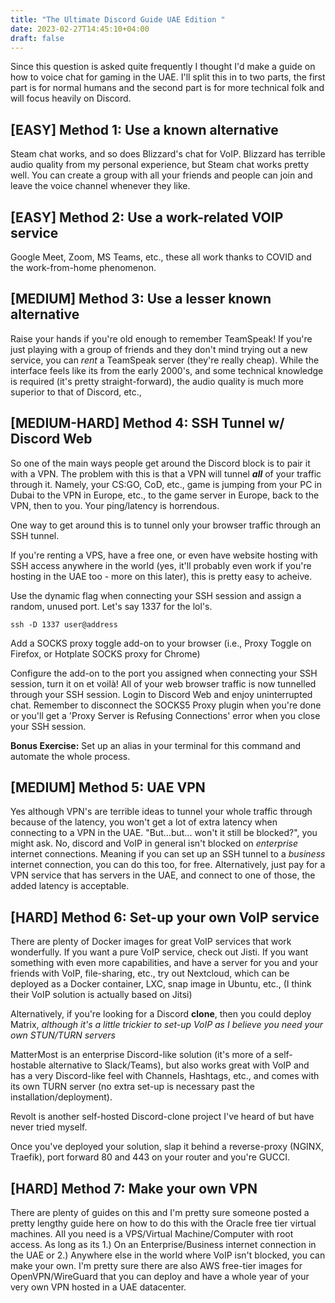 ```yaml
---
title: "The Ultimate Discord Guide UAE Edition "
date: 2023-02-27T14:45:10+04:00
draft: false
---
```


Since this question is asked quite frequently I thought I'd make a guide on how to voice chat for gaming in the UAE. I'll split this in to two parts, the first part is for normal humans and the second part is for more technical folk and will focus heavily on Discord.

## [EASY] Method 1: Use a known alternative

Steam chat works, and so does Blizzard's chat for VoIP. Blizzard has terrible audio quality from my personal experience, but Steam chat works pretty well. You can create a group with all your friends and people can join and leave the voice channel whenever they like.

## [EASY] Method 2: Use a work-related VOIP service

Google Meet, Zoom, MS Teams, etc., these all work thanks to COVID and the work-from-home phenomenon.


## [MEDIUM] Method 3: Use a lesser known alternative

Raise your hands if you're old enough to remember TeamSpeak! If you're just playing with a group of friends and they don't mind trying out a new service, you can *rent* a TeamSpeak server (they're really cheap). While the interface feels like its from the early 2000's, and some technical knowledge is required (it's pretty straight-forward), the audio quality is much more superior to that of Discord, etc.,

## [MEDIUM-HARD] Method 4: SSH Tunnel w/ Discord Web

So one of the main ways people get around the Discord block is to pair it with a VPN. The problem with this is that a VPN will tunnel ***all*** of your traffic through it. Namely, your CS:GO, CoD, etc., game is jumping from your PC in Dubai to the VPN in Europe, etc., to the game server in Europe, back to the VPN, then to you. Your ping/latency is horrendous. 

One way to get around this is to tunnel only your browser traffic through an SSH tunnel. 

If you're renting a VPS, have a free one, or even have website hosting with SSH access anywhere in the world (yes, it'll probably even work if you're hosting in the UAE too - more on this later), this is pretty easy to acheive.

Use the dynamic flag when connecting your SSH session and assign a random, unused port. Let's say 1337 for the lol's. 

`ssh -D 1337 user@address`

Add a SOCKS proxy toggle add-on to your browser (i.e., Proxy Toggle on Firefox, or Hotplate SOCKS proxy for Chrome)

Configure the add-on to the port you assigned when connecting your SSH session, turn it on et voilà! All of your web browser traffic is now tunnelled through your SSH session. Login to Discord Web and enjoy uninterrupted chat. Remember to disconnect the SOCKS5 Proxy plugin when you're done or you'll get a 'Proxy Server is Refusing Connections' error when you close your SSH session.

**Bonus Exercise:** Set up an alias in your terminal for this command and automate the whole process.

## [MEDIUM] Method 5: UAE VPN

Yes although VPN's are terrible ideas to tunnel your whole traffic through because of the latency, you won't get a lot of extra latency when connecting to a VPN in the UAE. "But...but... won't it still be blocked?", you might ask. No, discord and VoIP in general isn't blocked on *enterprise* internet connections. Meaning if you can set up an SSH tunnel to a *business* internet connection, you can do this too, for free. Alternatively, just pay for a VPN service that has servers in the UAE, and connect to one of those, the added latency is acceptable. 

## [HARD] Method 6: Set-up your own VoIP service

There are plenty of Docker images for great VoIP services that work wonderfully. If you want a pure VoIP service, check out Jisti. If you want something with even more capabilities, and have a server for you and your friends with VoIP, file-sharing, etc., try out Nextcloud, which can be deployed as a Docker container, LXC, snap image in Ubuntu, etc., (I think their VoIP solution is actually based on Jitsi)

Alternatively, if you're looking for a Discord **clone**, then you could deploy Matrix, *although it's a little trickier to set-up VoIP as I believe you need your own STUN/TURN servers*

MatterMost is an enterprise Discord-like solution (it's more of a self-hostable alternative to Slack/Teams), but also works great with VoIP and has a very Discord-like feel with Channels, Hashtags, etc., and comes with its own TURN server (no extra set-up is necessary past the installation/deployment).

Revolt is another self-hosted Discord-clone project I've heard of but have never tried myself.

Once you've deployed your solution, slap it behind a reverse-proxy (NGINX, Traefik), port forward 80 and 443 on your router and you're GUCCI.

## [HARD] Method 7: Make your own VPN

There are plenty of guides on this and I'm pretty sure someone posted a pretty lengthy guide here on how to do this with the Oracle free tier virtual machines. All you need is a VPS/Virtual Machine/Computer with root access. As long as its 1.) On an Enterprise/Business internet connection in the UAE or 2.) Anywhere else in the world where VoIP isn't blocked, you can make your own. I'm pretty sure there are also AWS free-tier images for OpenVPN/WireGuard that you can deploy and have a whole year of your very own VPN hosted in a UAE datacenter.